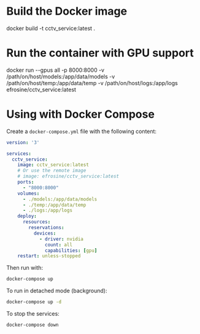 # Build the Docker image
docker build -t cctv_service:latest .

# Run the container with GPU support
docker run --gpus all -p 8000:8000 -v /path/on/host/models:/app/data/models -v /path/on/host/temp:/app/data/temp -v /path/on/host/logs:/app/logs efrosine/cctv_service:latest

# Using with Docker Compose
Create a `docker-compose.yml` file with the following content:

```yaml
version: '3'

services:
  cctv_service:
    image: cctv_service:latest
    # Or use the remote image
    # image: efrosine/cctv_service:latest
    ports:
      - "8000:8000"
    volumes:
      - ./models:/app/data/models
      - ./temp:/app/data/temp
      - ./logs:/app/logs
    deploy:
      resources:
        reservations:
          devices:
            - driver: nvidia
              count: all
              capabilities: [gpu]
    restart: unless-stopped
```

Then run with:

```bash
docker-compose up
```

To run in detached mode (background):

```bash
docker-compose up -d
```

To stop the services:

```bash
docker-compose down
```

